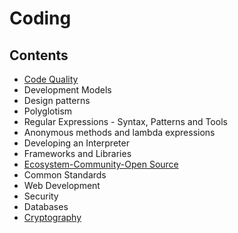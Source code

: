 # Coding

## Contents

- [Code Quality](/Handbook/Coding/Code%20Quality)
- Development Models
- Design patterns
- Polyglotism
- Regular Expressions - Syntax, Patterns and Tools
- Anonymous methods and lambda expressions
- Developing an Interpreter
- Frameworks and Libraries
- [Ecosystem-Community-Open Source](/Handbook/Coding/Ecosystem-Community-Open%20Source)
- Common Standards
- Web Development
- Security
- Databases
- [Cryptography](/Handbook/Coding/Cryptography)
